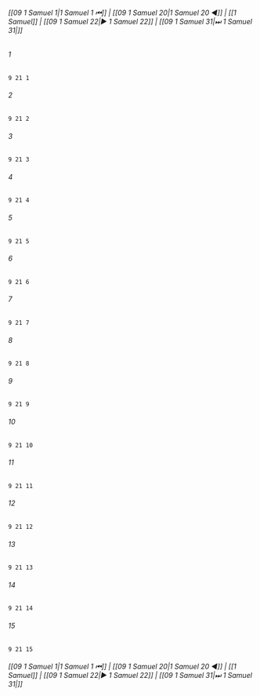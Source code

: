 
###### [[09 1 Samuel 1|1 Samuel 1 ⏮]] | [[09 1 Samuel 20|1 Samuel 20 ◀]] | [[1 Samuel]] | [[09 1 Samuel 22|▶ 1 Samuel 22]] | [[09 1 Samuel 31|⏭ 1 Samuel 31|]]

###### 1
``` verse
9 21 1 
```
###### 2
``` verse
9 21 2 
```
###### 3
``` verse
9 21 3 
```
###### 4
``` verse
9 21 4 
```
###### 5
``` verse
9 21 5 
```
###### 6
``` verse
9 21 6 
```
###### 7
``` verse
9 21 7 
```
###### 8
``` verse
9 21 8 
```
###### 9
``` verse
9 21 9 
```
###### 10
``` verse
9 21 10 
```
###### 11
``` verse
9 21 11 
```
###### 12
``` verse
9 21 12 
```
###### 13
``` verse
9 21 13 
```
###### 14
``` verse
9 21 14 
```
###### 15
``` verse
9 21 15 
```

###### [[09 1 Samuel 1|1 Samuel 1 ⏮]] | [[09 1 Samuel 20|1 Samuel 20 ◀]] | [[1 Samuel]] | [[09 1 Samuel 22|▶ 1 Samuel 22]] | [[09 1 Samuel 31|⏭ 1 Samuel 31|]]

